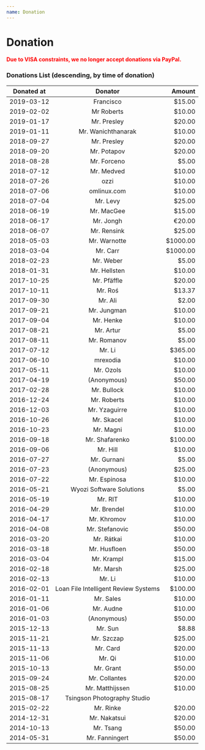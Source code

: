 ```yaml
---
name: Donation
---
```


# Donation

<h4>
	<b><font color="red">Due to VISA constraints, we no longer accept donations via PayPal.</font></b>
</h4>

<!-- ### Your donation will be used for:

- Supporting the development of Gogs
- Supporting and maintaining the community
- Upgrading to better servers
- Awarding outstanding contributors
- Holding community activities and lectures -->

### Donations List (descending, by time of donation)

| Donated at       | Donator    | Amount   |
| ---------------- |:---------:| --------:|
| 2019-03-12 | Francisco | $15.00 |
| 2019-02-02 | Mr Roberts | $10.00 |
| 2019-01-17 | Mr. Presley | $20.00 |
| 2019-01-11 | Mr. Wanichthanarak | $10.00 |
| 2018-09-27 | Mr. Presley | $20.00 |
| 2018-09-20 | Mr. Potapov | $20.00 |
| 2018-08-28 | Mr. Forceno | $5.00 |
| 2018-07-12 | Mr. Medved | $10.00 |
| 2018-07-26 | ozzi | $10.00 |
| 2018-07-06 | omlinux.com | $10.00 |
| 2018-07-04 | Mr. Levy | $25.00 |
| 2018-06-19 | Mr. MacGee | $15.00 |
| 2018-06-17 | Mr. Jongh | €20.00 |
| 2018-06-07 | Mr. Rensink | $25.00 |
| 2018-05-03 | Mr. Warnotte | $1000.00 |
| 2018-03-04 | Mr. Carr | $1000.00 |
| 2018-02-23 | Mr. Weber | $5.00 |
| 2018-01-31 | Mr. Hellsten | $10.00 |
| 2017-10-25 | Mr. Pfäffle | $20.00 |
| 2017-10-11 | Mr. Roś | $13.37 |
| 2017-09-30 | Mr. Ali | $2.00 |
| 2017-09-21 | Mr. Jungman | $10.00 |
| 2017-09-04 | Mr. Henke | $10.00 |
| 2017-08-21 | Mr. Artur | $5.00 |
| 2017-08-11 | Mr. Romanov | $5.00 |
| 2017-07-12 | Mr. Li | $365.00 |
| 2017-06-10 | mrexodia | $10.00 |
| 2017-05-11 | Mr. Ozols | $10.00 |
| 2017-04-19 | (Anonymous) | $50.00 |
| 2017-02-28 | Mr. Bullock | $10.00 |
| 2016-12-24 | Mr. Roberts | $10.00 |
| 2016-12-03 | Mr. Yzaguirre | $10.00 |
| 2016-10-26 | Mr. Skacel | $10.00 |
| 2016-10-23 | Mr. Magni | $10.00 |
| 2016-09-18 | Mr. Shafarenko | $100.00 |
| 2016-09-06 | Mr. Hill | $10.00 |
| 2016-07-27 | Mr. Gurnani | $5.00 |
| 2016-07-23 | (Anonymous) | $25.00 |
| 2016-07-22 | Mr. Espinosa | $10.00 |
| 2016-05-21 | Wyozi Software Solutions | $5.00 |
| 2016-05-19 | Mr. RIT | $10.00 |
| 2016-04-29 | Mr. Brendel | $10.00 |
| 2016-04-17 | Mr. Khromov | $10.00 |
| 2016-04-08 | Mr. Stefanovic | $50.00 |
| 2016-03-20 | Mr. Rátkai | $10.00 |
| 2016-03-18 | Mr. Husfloen | $50.00 |
| 2016-03-04 | Mr. Krampl | $15.00 |
| 2016-02-18 | Mr. Marsh | $25.00 |
| 2016-02-13 | Mr. Li | $10.00 |
| 2016-02-01 | Loan File Intelligent Review Systems | $100.00 |
| 2016-01-11 | Mr. Sales | $10.00 |
| 2016-01-06 | Mr. Audne | $10.00 |
| 2016-01-03 | (Anonymous) | $50.00 |
| 2015-12-13 | Mr. Sun    | $8.88 |
| 2015-11-21 | Mr. Szczap | $25.00|
| 2015-11-13 | Mr. Card | $20.00|
| 2015-11-06 | Mr. Qi | $10.00|
| 2015-10-13 | Mr. Grant | $50.00|
| 2015-09-24 | Mr. Collantes | $20.00|
| 2015-08-25 | Mr. Matthijssen | $10.00|
| 2015-08-17 | Tsingson Photography Studio |
| 2015-02-22 | Mr. Rinke  | $20.00   |
| 2014-12-31 | Mr. Nakatsui  | $20.00   |
| 2014-10-13 | Mr. Tsang     | $50.00   |
| 2014-05-31 | Mr. Fanningert     | $50.00   |
